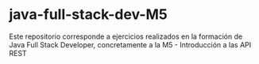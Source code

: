 # java-full-stack-dev-M5
Este repositorio corresponde a ejercicios realizados en la formación de Java Full Stack Developer, concretamente a la M5 - Introducción a las API REST

